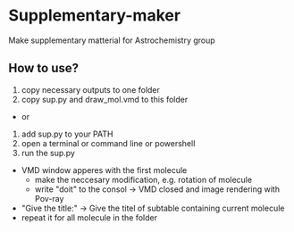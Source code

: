 # Supplementary-maker
Make supplementary matterial for Astrochemistry group

## **How to use?**
1. copy necessary outputs to one folder
1. copy sup.py and draw_mol.vmd to this folder
 * or
1. add sup.py to your PATH
1. open a terminal or command line or powershell
1. run the sup.py
  * VMD window apperes with the first molecule
    * make the neccesary modification, e.g. rotation of molecule
    * write "doit" to the consol -> VMD closed and image rendering with Pov-ray
  * "Give the title:" -> Give the titel of subtable containing current molecule
  * repeat it for all molecule in the folder

